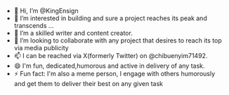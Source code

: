 - 👋 Hi, I’m @KingEnsign
- 👀 I’m interested in building and  sure a project reaches its peak and transcends ...
- 🌱 I’m a skilled writer and content creator.
- 💞️ I’m looking to collaborate with any project that desires to reach its top via media publicity
- 📫 I can be reached via X(formerly Twitter) on @chibuenyim71492.
- 😄 I'm fun, dedicated,humorous and active in delivery of any task.
- ⚡ Fun fact: I'm also a meme person, I engage with others humorously and get them to deliver their best on any given task

<!---
KingEnsign/KingEnsign is a ✨ special ✨ repository because its `README.md` (this file) appears on your GitHub profile.
You can click the Preview link to take a look at your changes.
--->
